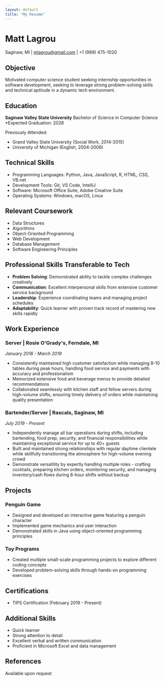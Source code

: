 ```yaml
---
layout: default
title: "My Resume"
---
```


# Matt Lagrou
Saginaw, MI | mlagrou@gmail.com | +1 (989) 475-1020

## Objective
Motivated computer science student seeking internship opportunities in software development, seeking to leverage strong problem-solving skills and technical aptitude in a dynamic tech environment.

## Education
**Saginaw Valley State University**
Bachelor of Science in Computer Science
*Expected Graduation: 2028

Previously Attended:
- Grand Valley State University (Social Work, 2014-2015)
- University of Michigan (English, 2004-2006)

## Technical Skills
- Programming Languages: Python, Java, JavaScript, R, HTML, CSS, VB.net
- Development Tools: Git, VS Code, IntelliJ
- Software: Microsoft Office Suite, Adobe Creative Suite
- Operating Systems: Windows, macOS, Linux

## Relevant Coursework
- Data Structures
- Algorithms
- Object-Oriented Programming
- Web Development
- Database Management
- Software Engineering Principles

## Professional Skills Transferable to Tech
- **Problem Solving**: Demonstrated ability to tackle complex challenges creatively
- **Communication**: Excellent interpersonal skills from extensive customer service background
- **Leadership**: Experience coordinating teams and managing project schedules
- **Adaptability**: Quick learner with proven track record of mastering new skills rapidly

## Work Experience
### Server | Rosie O'Grady's, Ferndale, MI
*January 2018 - March 2019*
- Consistently maintained high customer satisfaction while managing 8-10 tables during peak hours, handling food service and payments with accuracy and professionalism
- Memorized extensive food and beverage menus to provide detailed recommendations
- Collaborated seamlessly with kitchen staff and fellow servers during high-volume shifts, ensuring timely delivery of orders while maintaining quality presentation

### Bartender/Server | Rascals, Saginaw, MI
*July 2019 - Present*
 - Independently manage all bar operations during shifts, including bartending, food prep, security, and financial responsibilities while maintaining exceptional service for up      to 40+ guests
- Built and maintained strong relationships with regular daytime clientele while skillfully transitioning the atmosphere for high-volume evening crowd
- Demonstrate versatility by expertly handling multiple roles - crafting cocktails, preparing kitchen orders, monitoring security, and managing inventory/cash flows during 8-hour   shifts without backup

## Projects
### Penguin Game

- Designed and developed an interactive game featuring a penguin character
- Implemented game mechanics and user interaction
- Demonstrated skills in Java using object-oriented programming principles

### Toy Programs

- Created multiple small-scale programming projects to explore different coding concepts
- Developed problem-solving skills through hands-on programming exercises

## Certifications
- TIPS Certification (February 2019 - Present)

## Additional Skills
- Quick learner
- Strong attention to detail
- Excellent verbal and written communication
- Proficient in Microsoft Excel and data management

## References
Available upon request
